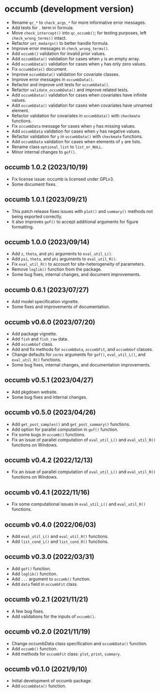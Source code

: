 # occumb (development version)
* Rename `qc_*` to `check_args_*` for more informative error messages.
* Add tests for `.` term in formula.
* Move `check_intercept()` into `qc_occumb()`; for testing purposes, left `check_wrong_terms()` intact.
* Refactor `set_modargs()` to better handle formula.
* Improve error messages in `check_wrong_terms()`.
* Add `occumb()` validation for invalid prior values.
* Add `occumbData()` validation for cases when `y` is an empty array.
* Add `occumbData()` validation for cases when `y` has only zero values.
* Fix `occumbData()` document.
* Improve `occumbData()` validation for covariate classes.
* Improve error messages in `occumbData()`.
* Refactor and improve unit tests for `occumbData()`.
* Refactor `validate_occumbData()` and improve related tests.
* Add `occumbData()` validation for cases when covariates have infinite values.
* Add `occumbData()` validation for cases when covariates have unnamed element.
* Refactor validation for covariates in `occumbData()` with `checkmate` functions.
* Fix `occumbData` message for cases when `y` has missing values.
* Add `occumbData` validation for cases when `y` has negative values.
* Refactor validation for `y` in `occumbData()` with `checkmate` functions.
* Add `occumbData` validation for cases when elements of `y` are lists.
* Rename class `optional_list` to `list_or_NULL`.
* Minor internal changes to `gof()`.

## occumb 1.0.2 (2023/10/19)
* Fix license issue: occumb is licensed under GPLv3.
* Some document fixes.

## occumb 1.0.1 (2023/09/21)
* This patch release fixes issues with `plot()` and `summary()` methods not being exported correctly.
* It also improves `gof()` to accept additional arguments for figure formatting.

## occumb 1.0.0 (2023/09/14)
* Add `z`, `theta`, and `phi` arguments to `eval_util_L()`.
* Add `psi`, `theta`, and `phi` arguments to `eval_util_R()`.
* Fix `eval_util_R()` to account for site-heterogeneity of parameters.
* Remove `loglik()` function from the package.
* Some bug fixes, internal changes, and document improvements.

## occumb 0.6.1 (2023/07/27)
* Add model specification vignette.
* Some fixes and improvements of documentation.

## occumb v0.6.0 (2023/07/20)
* Add package vignette.
* Add `fish` and `fish_raw` data.
* Add `occumbGof` class.
* Add and fix methods for `occumbData`, `occumbFit`, and `occumbGof` classes.
* Change defaults for `cores` arguments for `gof()`, `eval_util_L()`, and `eval_util_R()` functions.
* Some bug fixes, internal changes, and documentation improvements.

## occumb v0.5.1 (2023/04/27)
* Add pkgdown website.
* Some bug fixes and internal changes.

## occumb v0.5.0 (2023/04/26)
* Add `get_post_samples()` and `get_post_summary()` functions.
* Add option for parallel computation in `gof()` function.
* Fix some bugs in `occumb()` functions.
* Fix an issue of parallel computation of `eval_util_L()` and `eval_util_R()` functions on Windows.

## occumb v0.4.2 (2022/12/13)
* Fix an issue of parallel computation of `eval_util_L()` and `eval_util_R()` functions on Windows.

## occumb v0.4.1 (2022/11/16)
* Fix some computational issues in `eval_util_L()` and `eval_util_R()` functions.

## occumb v0.4.0 (2022/06/03)
* Add `eval_util_L()` and `eval_util_R()` functions.
* Add `list_cond_L()` and `list_cond_R()` functions.

## occumb v0.3.0 (2022/03/31)
* Add `gof()` function.
* Add `loglik()` function.
* Add `...` argument to `occumb()` function.
* Add `data` field in `occumbFit` class.

## occumb v0.2.1 (2021/11/21)
* A few bug fixes.
* Add validations for the inputs of `occumb()`.

## occumb v0.2.0 (2021/11/19)
* Change occumbData class specification and `occumbData()` function.
* Add `occumb()` function.
* Add methods for `occumbFit` class: `plot`, `print`, `summary`.

## occumb v0.1.0 (2021/9/10)
* Initial development of occumb package.
* Add `occumbData()` function.


